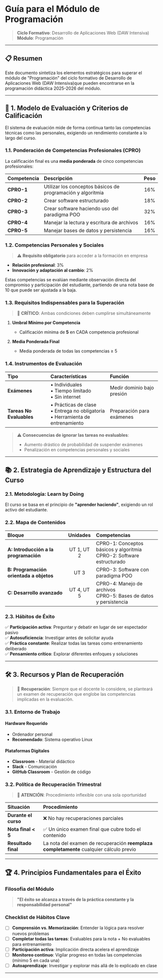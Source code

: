 # Guía para el Módulo de Programación

> **Ciclo Formativo**: Desarrollo de Aplicaciones Web (DAW Intensiva)  
> **Módulo**: Programación

---

## 📋 Resumen

Este documento sintetiza los elementos estratégicos para superar el módulo de "Programación" del ciclo formativo de Desarrollo de Aplicaciones Web (DAW Intensiva)que pueden encontrarse en la programación didáctica 2025-2026 del módulo.

---

## 🎯 1. Modelo de Evaluación y Criterios de Calificación

El sistema de evaluación mide de forma continua tanto las competencias técnicas como las personales, exigiendo un rendimiento constante a lo largo del curso.

### 1.1. Ponderación de Competencias Profesionales (CPRO)

La calificación final es una **media ponderada** de cinco competencias profesionales:

| **Competencia** | **Descripción** | **Peso** |
|:---|:---|:---:|
| **CPRO-1** | Utilizar los conceptos básicos de programación y algoritmia | 16% |
| **CPRO-2** | Crear software estructurado | 18% |
| **CPRO-3** | Crear software haciendo uso del paradigma POO | 32% |
| **CPRO-4** | Manejar la lectura y escritura de archivos | 16% |
| **CPRO-5** | Manejar bases de datos y persistencia | 16% |

### 1.2. Competencias Personales y Sociales

> ⚠️ **Requisito obligatorio** para acceder a la formación en empresa

- **Relación profesional**: 3%
- **Innovación y adaptación al cambio**: 2%

Estas competencias se evalúan mediante observación directa del compromiso y participación del estudiante, partiendo de una nota base de 10 que puede ser ajustada a la baja.

### 1.3. Requisitos Indispensables para la Superación

> 🚨 **CRÍTICO**: Ambas condiciones deben cumplirse simultáneamente

1. **Umbral Mínimo por Competencia**
   - Calificación mínima de **5** en CADA competencia profesional

2. **Media Ponderada Final**
   - Media ponderada de todas las competencias ≥ 5

### 1.4. Instrumentos de Evaluación

| **Tipo** | **Características** | **Función** |
|:---|:---|:---|
| **Exámenes** | • Individuales<br>• Tiempo limitado<br>• Sin internet | Medir dominio bajo presión | Un examen cada mes aproximadamente|
| **Tareas No Evaluables** | • Prácticas de clase<br>• Entrega no obligatoria<br>• Herramienta de entrenamiento | Preparación para exámenes |

> ⚠️ **Consecuencias de ignorar las tareas no evaluables**:
> - Aumento drástico de probabilidad de suspender exámenes
> - Penalización en competencias personales y sociales

---

## 📚 2. Estrategia de Aprendizaje y Estructura del Curso

### 2.1. Metodología: Learn by Doing

El curso se basa en el principio de **"aprender haciendo"**, exigiendo un rol activo del estudiante.

### 2.2. Mapa de Contenidos

| **Bloque** | **Unidades** | **Competencias** |
|:---|:---:|:---|
| **A: Introducción a la programación** | UT 1, UT 2 | CPRO-1: Conceptos básicos y algoritmia<br>CPRO-2: Software estructurado |
| **B: Programación orientada a objetos** | UT 3 | CPRO-3: Software con paradigma POO |
| **C: Desarrollo avanzado** | UT 4, UT 5 | CPRO-4: Manejo de archivos<br>CPRO-5: Bases de datos y persistencia |

### 2.3. Hábitos de Éxito

✅ **Participación activa**: Preguntar y debatir en lugar de ser espectador pasivo  
✅ **Autosuficiencia**: Investigar antes de solicitar ayuda  
✅ **Práctica constante**: Realizar todas las tareas como entrenamiento deliberado  
✅ **Pensamiento crítico**: Explorar diferentes enfoques y soluciones  

---

## 🛠️ 3. Recursos y Plan de Recuperación

> 🚨 **Recuperación**: Siempre que el docente lo considere, se planteará un examen de recuperación que englobe las competencias implicadas en la evaluación.

### 3.1. Entorno de Trabajo

#### Hardware Requerido
- Ordenador personal
- **Recomendado**: Sistema operativo Linux

#### Plataformas Digitales
- **Classroom** - Material didáctico
- **Slack** - Comunicación
- **GitHub Classroom** - Gestión de código

### 3.2. Política de Recuperación Trimestral

> 🚨 **ATENCIÓN**: Procedimiento inflexible con una sola oportunidad

| **Situación** | **Procedimiento** |
|:---|:---|
| **Durante el curso** | ❌ No hay recuperaciones parciales |
| **Nota final < 5** | ✅ Un único examen final que cubre todo el contenido |
| **Resultado final** | La nota del examen de recuperación **reemplaza completamente** cualquier cálculo previo |

---

## 🏆 4. Principios Fundamentales para el Éxito

### Filosofía del Módulo
> **"El éxito se alcanza a través de la práctica constante y la responsabilidad personal"**

### Checklist de Hábitos Clave

- [ ] **Comprensión vs. Memorización**: Entender la lógica para resolver nuevos problemas
- [ ] **Completar todas las tareas**: Evaluables para la nota + No evaluables para entrenamiento
- [ ] **Participación activa**: Implicación directa acelera el aprendizaje
- [ ] **Monitoreo continuo**: Vigilar progreso en todas las competencias (mínimo 5 en cada una)
- [ ] **Autoaprendizaje**: Investigar y explorar más allá de lo explicado en clase

---
